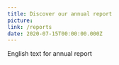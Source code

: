 ```yaml
---
title: Discover our annual report
picture: 
link: /reports
date: 2020-07-15T00:00:00.000Z
---
```

English text for annual report